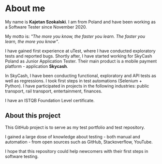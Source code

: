 # About me
My name is **Kajetan Szokalski**. I am from Poland and have been working as a Software Tester since November 2020.

My motto is: _"The more you know, the faster you learn. The faster you learn, the more you know"_. 

I have gained first experience at uTest, where I have conducted exploratory tests and reported bugs. Shortly after, I have started working for SkyCash Poland as Junior Application Tester. Their main product is a mobile payment platform - application **Skycash**.

In SkyCash, I have been conducting functional, exploratory and API tests as well as regressions. I took first steps in test automations (Selenium + Python). I have participated in projects in the following industries: public transport, rail transport, entertainment, finances.

I have an ISTQB Foundation Level certificate.

## About this project
This GitHub project is to serve as my test portfolio and test repository.

I gained a large dose of knowledge about testing - both manual and automation - from open sources such as GitHub, Stackoverflow, YouTube.

I hope that this repository could help newcomers with their first steps in software testing.
